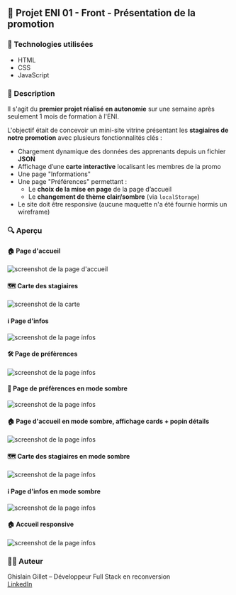 ## 📘 Projet ENI 01 - Front - Présentation de la promotion

### 🚀 Technologies utilisées
- HTML
- CSS
- JavaScript

### 📝 Description

Il s'agit du **premier projet réalisé en autonomie** sur une semaine après seulement 1 mois de formation à l'ENI.

L'objectif était de concevoir un mini-site vitrine présentant les **stagiaires de notre promotion** avec plusieurs fonctionnalités clés :

- Chargement dynamique des données des apprenants depuis un fichier **JSON**
- Affichage d’une **carte interactive** localisant les membres de la promo
- Une page "Informations"
- Une page "Préférences" permettant :
  - Le **choix de la mise en page** de la page d’accueil
  - Le **changement de thème clair/sombre** (via `localStorage`)
- Le site doit être responsive (aucune maquette n'a été fournie hormis un wireframe)

### 🔍 Aperçu
#### 🏠 Page d'accueil
![screenshot de la page d'accueil](./screenshots/00_home_list.jpg)

#### 🗺️ Carte des stagiaires
![screenshot de la carte](./screenshots/01_map.jpg)


#### ℹ️ Page d'infos
![screenshot de la page infos](./screenshots/02_infos.jpg)


#### 🛠️ Page de préfèrences
![screenshot de la page infos](./screenshots/03_pref.jpg)

#### 🌙 Page de préfèrences en mode sombre
![screenshot de la page infos](./screenshots/04_pref_dark.jpg)

#### 🏠 Page d'accueil en mode sombre, affichage cards + popin détails
![screenshot de la page infos](./screenshots/05_home_cards_details.jpg)

#### 🗺️ Carte des stagiaires en mode sombre
![screenshot de la page infos](./screenshots/06_map_dark.jpg)

#### ℹ️ Page d'infos en mode sombre
![screenshot de la page infos](./screenshots/07_infos_dark.jpg)


#### 🏠 Accueil responsive
![screenshot de la page infos](./screenshots/08_responsive.jpg)


### 👨‍💻 Auteur
Ghislain Gillet – Développeur Full Stack en reconversion  
[LinkedIn](https://www.linkedin.com/in/ghislain-gillet44)  
